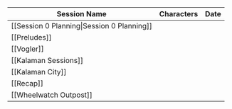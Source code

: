 | Session Name                               | Characters | Date |
| ------------------------------------------ | ---------- | ---- |
| [[Session 0 Planning\|Session 0 Planning]] |            |      |
| [[Preludes]]                               |            |      |
| [[Vogler]]                                 |            |      |
| [[Kalaman Sessions]]                       |            |      |
| [[Kalaman City]]                           |            |      |
| [[Recap]]                                  |            |      |
| [[Wheelwatch Outpost]]                     |            |      |